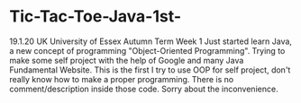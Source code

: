 # Tic-Tac-Toe-Java-1st-
19.1.20 UK University of Essex Autumn Term Week 1  Just started learn Java, a new concept of programming "Object-Oriented Programming". Trying to make some self project with the help of Google and many Java Fundamental Website. 
This is the first I try to use OOP for self project, don't really know how to make a proper programming. There is no comment/description inside those code.
Sorry about the inconvenience. 
